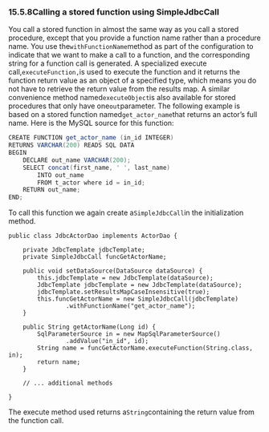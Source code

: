 ### 15.5.8Calling a stored function using SimpleJdbcCall

You call a stored function in almost the same way as you call a stored procedure, except that you provide a function name rather than a procedure name. You use the`withFunctionName`method as part of the configuration to indicate that we want to make a call to a function, and the corresponding string for a function call is generated. A specialized execute call,`executeFunction,`is used to execute the function and it returns the function return value as an object of a specified type, which means you do not have to retrieve the return value from the results map. A similar convenience method named`executeObject`is also available for stored procedures that only have one`out`parameter. The following example is based on a stored function named`get_actor_name`that returns an actor’s full name. Here is the MySQL source for this function:

```java
CREATE FUNCTION get_actor_name (in_id INTEGER)
RETURNS VARCHAR(200) READS SQL DATA
BEGIN
	DECLARE out_name VARCHAR(200);
	SELECT concat(first_name, ' ', last_name)
		INTO out_name
		FROM t_actor where id = in_id;
	RETURN out_name;
END;
```

To call this function we again create a`SimpleJdbcCall`in the initialization method.

```
public class JdbcActorDao implements ActorDao {

	private JdbcTemplate jdbcTemplate;
	private SimpleJdbcCall funcGetActorName;

	public void setDataSource(DataSource dataSource) {
		this.jdbcTemplate = new JdbcTemplate(dataSource);
		JdbcTemplate jdbcTemplate = new JdbcTemplate(dataSource);
		jdbcTemplate.setResultsMapCaseInsensitive(true);
		this.funcGetActorName = new SimpleJdbcCall(jdbcTemplate)
				.withFunctionName("get_actor_name");
	}

	public String getActorName(Long id) {
		SqlParameterSource in = new MapSqlParameterSource()
				.addValue("in_id", id);
		String name = funcGetActorName.executeFunction(String.class, in);
		return name;
	}

	// ... additional methods

}
```

The execute method used returns a`String`containing the return value from the function call.

